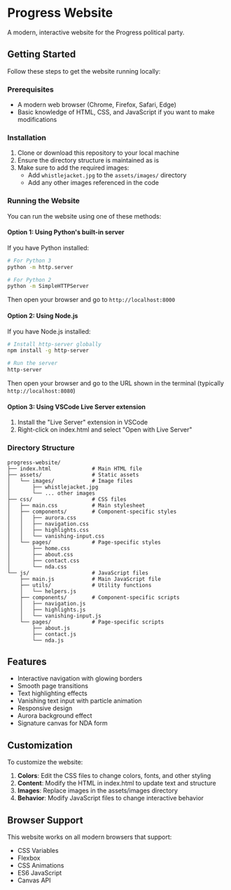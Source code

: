 # Progress Website

A modern, interactive website for the Progress political party.

## Getting Started

Follow these steps to get the website running locally:

### Prerequisites

- A modern web browser (Chrome, Firefox, Safari, Edge)
- Basic knowledge of HTML, CSS, and JavaScript if you want to make modifications

### Installation

1. Clone or download this repository to your local machine
2. Ensure the directory structure is maintained as is
3. Make sure to add the required images:
   - Add `whistlejacket.jpg` to the `assets/images/` directory
   - Add any other images referenced in the code

### Running the Website

You can run the website using one of these methods:

#### Option 1: Using Python's built-in server

If you have Python installed:

```bash
# For Python 3
python -m http.server

# For Python 2
python -m SimpleHTTPServer
```

Then open your browser and go to `http://localhost:8000`

#### Option 2: Using Node.js

If you have Node.js installed:

```bash
# Install http-server globally
npm install -g http-server

# Run the server
http-server
```

Then open your browser and go to the URL shown in the terminal (typically `http://localhost:8080`)

#### Option 3: Using VSCode Live Server extension

1. Install the "Live Server" extension in VSCode
2. Right-click on index.html and select "Open with Live Server"

### Directory Structure

```
progress-website/
├── index.html             # Main HTML file
├── assets/                # Static assets
│   └── images/            # Image files
│       ├── whistlejacket.jpg
│       └── ... other images
├── css/                   # CSS files
│   ├── main.css           # Main stylesheet
│   ├── components/        # Component-specific styles
│   │   ├── aurora.css
│   │   ├── navigation.css
│   │   ├── highlights.css
│   │   └── vanishing-input.css
│   └── pages/             # Page-specific styles
│       ├── home.css
│       ├── about.css
│       ├── contact.css
│       └── nda.css
└── js/                    # JavaScript files
    ├── main.js            # Main JavaScript file
    ├── utils/             # Utility functions
    │   └── helpers.js
    ├── components/        # Component-specific scripts
    │   ├── navigation.js
    │   ├── highlights.js
    │   └── vanishing-input.js
    └── pages/             # Page-specific scripts
        ├── about.js
        ├── contact.js
        └── nda.js
```

## Features

- Interactive navigation with glowing borders
- Smooth page transitions
- Text highlighting effects
- Vanishing text input with particle animation
- Responsive design
- Aurora background effect
- Signature canvas for NDA form

## Customization

To customize the website:

1. **Colors**: Edit the CSS files to change colors, fonts, and other styling
2. **Content**: Modify the HTML in index.html to update text and structure
3. **Images**: Replace images in the assets/images directory
4. **Behavior**: Modify JavaScript files to change interactive behavior

## Browser Support

This website works on all modern browsers that support:
- CSS Variables
- Flexbox
- CSS Animations
- ES6 JavaScript
- Canvas API